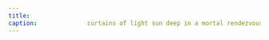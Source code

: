 ```yaml
---
title:
caption:              curtains of light sun deep in a mortal rendezvous glitter a scream incomplete
---
```


